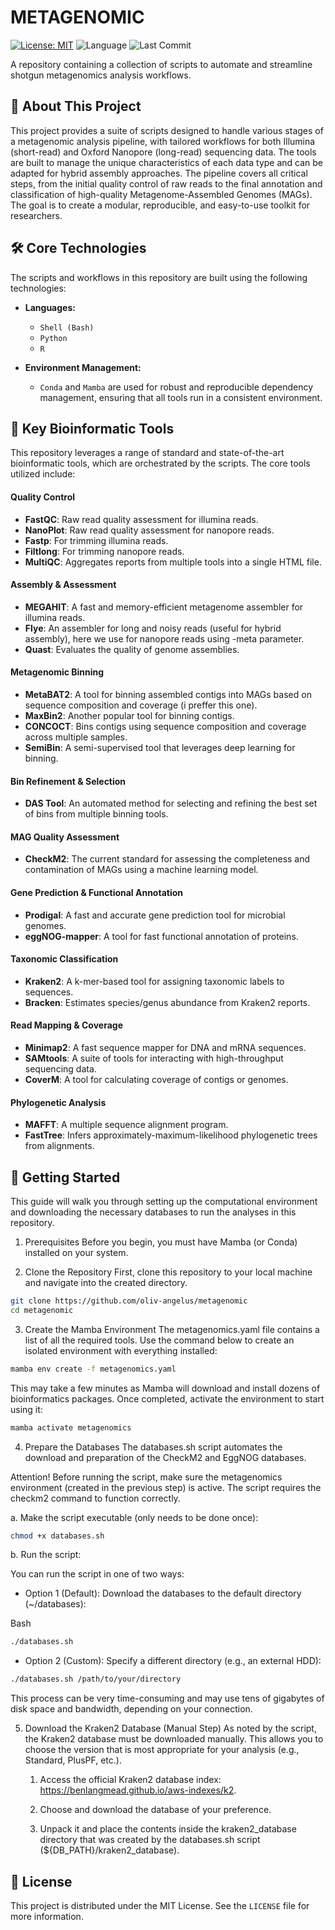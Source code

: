 # METAGENOMIC

[![License: MIT](https://img.shields.io/badge/License-MIT-yellow.svg)](https://opensource.org/licenses/MIT)
![Language](https://img.shields.io/github/languages/top/YOUR-USERNAME/METAGENOMIC)
![Last Commit](https://img.shields.io/github/last-commit/YOUR-USERNAME/METAGENOMIC)

A repository containing a collection of scripts to automate and streamline shotgun metagenomics analysis workflows.

## 📖 About This Project

This project provides a suite of scripts designed to handle various stages of a metagenomic analysis pipeline, with tailored workflows for both Illumina (short-read) and Oxford Nanopore (long-read) sequencing data. The tools are built to manage the unique characteristics of each data type and can be adapted for hybrid assembly approaches. The pipeline covers all critical steps, from the initial quality control of raw reads to the final annotation and classification of high-quality Metagenome-Assembled Genomes (MAGs). The goal is to create a modular, reproducible, and easy-to-use toolkit for researchers.

## 🛠️ Core Technologies

The scripts and workflows in this repository are built using the following technologies:

* **Languages:**
    * `Shell (Bash)`
    * `Python`
    * `R`

* **Environment Management:**
    * `Conda` and `Mamba` are used for robust and reproducible dependency management, ensuring that all tools run in a consistent environment.

## 🔬 Key Bioinformatic Tools

This repository leverages a range of standard and state-of-the-art bioinformatic tools, which are orchestrated by the scripts. The core tools utilized include:

#### **Quality Control**
* **FastQC**: Raw read quality assessment for illumina reads.
* **NanoPlot**: Raw read quality assessment for nanopore reads.
* **Fastp**: For trimming illumina reads.
* **Filtlong**: For trimming nanopore reads.
* **MultiQC**: Aggregates reports from multiple tools into a single HTML file.

#### **Assembly & Assessment**
* **MEGAHIT**: A fast and memory-efficient metagenome assembler for illumina reads.
* **Flye**: An assembler for long and noisy reads (useful for hybrid assembly), here we use for nanopore reads using -meta parameter.
* **Quast**: Evaluates the quality of genome assemblies.

#### **Metagenomic Binning**
* **MetaBAT2**: A tool for binning assembled contigs into MAGs based on sequence composition and coverage (i preffer this one).
* **MaxBin2**: Another popular tool for binning contigs.
* **CONCOCT**: Bins contigs using sequence composition and coverage across multiple samples.
* **SemiBin**: A semi-supervised tool that leverages deep learning for binning.

#### **Bin Refinement & Selection**
* **DAS Tool**: An automated method for selecting and refining the best set of bins from multiple binning tools.

#### **MAG Quality Assessment**
* **CheckM2**: The current standard for assessing the completeness and contamination of MAGs using a machine learning model.

#### **Gene Prediction & Functional Annotation**
* **Prodigal**: A fast and accurate gene prediction tool for microbial genomes.
* **eggNOG-mapper**: A tool for fast functional annotation of proteins.

#### **Taxonomic Classification**
* **Kraken2**: A k-mer-based tool for assigning taxonomic labels to sequences.
* **Bracken**: Estimates species/genus abundance from Kraken2 reports.

#### **Read Mapping & Coverage**
* **Minimap2**: A fast sequence mapper for DNA and mRNA sequences.
* **SAMtools**: A suite of tools for interacting with high-throughput sequencing data.
* **CoverM**: A tool for calculating coverage of contigs or genomes.

#### **Phylogenetic Analysis**
* **MAFFT**: A multiple sequence alignment program.
* **FastTree**: Infers approximately-maximum-likelihood phylogenetic trees from alignments.

## 🚀 Getting Started

This guide will walk you through setting up the computational environment and downloading the necessary databases to run the analyses in this repository.

1. Prerequisites
Before you begin, you must have Mamba (or Conda) installed on your system.

2. Clone the Repository
First, clone this repository to your local machine and navigate into the created directory.

```bash
git clone https://github.com/oliv-angelus/metagenomic
cd metagenomic
```
3. Create the Mamba Environment
The metagenomics.yaml file contains a list of all the required tools. Use the command below to create an isolated environment with everything installed:

```bash
mamba env create -f metagenomics.yaml
```
This may take a few minutes as Mamba will download and install dozens of bioinformatics packages. Once completed, activate the environment to start using it:

```bash
mamba activate metagenomics
```
4. Prepare the Databases
The databases.sh script automates the download and preparation of the CheckM2 and EggNOG databases.

Attention! Before running the script, make sure the metagenomics environment (created in the previous step) is active. The script requires the checkm2 command to function correctly.

a. Make the script executable (only needs to be done once):

```bash
chmod +x databases.sh
```

b. Run the script:

You can run the script in one of two ways:

* Option 1 (Default): Download the databases to the default directory (~/databases):

Bash
```bash
./databases.sh
```

* Option 2 (Custom): Specify a different directory (e.g., an external HDD):

```Bash
./databases.sh /path/to/your/directory
```

This process can be very time-consuming and may use tens of gigabytes of disk space and bandwidth, depending on your connection.

5. Download the Kraken2 Database (Manual Step)
As noted by the script, the Kraken2 database must be downloaded manually. This allows you to choose the version that is most appropriate for your analysis (e.g., Standard, PlusPF, etc.).

      1. Access the official Kraken2 database index: https://benlangmead.github.io/aws-indexes/k2.

      2. Choose and download the database of your preference.

      3. Unpack it and place the contents inside the kraken2_database directory that was created by the databases.sh script (${DB_PATH}/kraken2_database).

## 📄 License

This project is distributed under the MIT License. See the `LICENSE` file for more information.

